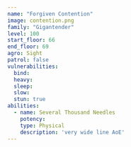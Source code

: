 ```yaml
---
name: "Forgiven Contention"
image: contention.png
family: "Gigantender"
level: 100
start_floor: 66
end_floor: 69
agro: Sight
patrol: false
vulnerabilities:
  bind: 
  heavy: 
  sleep: 
  slow: 
  stun: true
abilities:
  - name: Several Thousand Needles
    potency: 
    type: Physical
    description: 'very wide line AoE'
---
```

